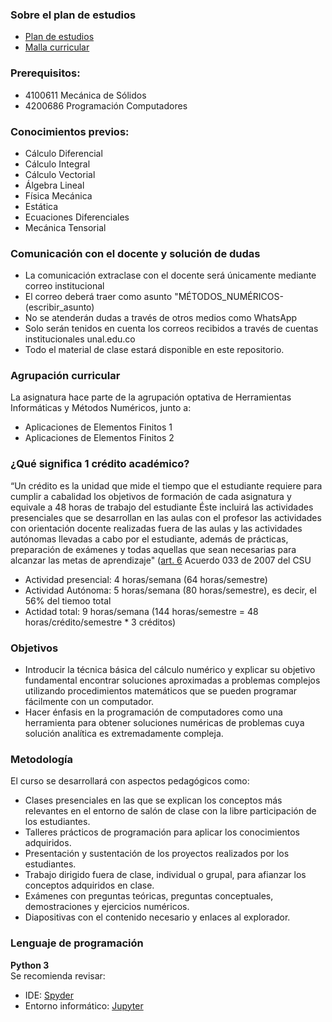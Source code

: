 ### Sobre el plan de estudios
- [Plan de estudios](https://www.legal.unal.edu.co/rlunal/home/doc.jsp?d_i=92461)
- [Malla curricular](http://mallas.manizales.unal.edu.co/facultades/ingenieriaYArquitectura/civil/index.html)
### Prerequisitos: 
- 4100611 Mecánica de Sólidos
- 4200686 Programación Computadores
### Conocimientos previos:
- Cálculo Diferencial
- Cálculo Integral
- Cálculo Vectorial
- Álgebra Lineal
- Física Mecánica
- Estática
- Ecuaciones Diferenciales
- Mecánica Tensorial
### Comunicación con el docente y solución de dudas
- La comunicación extraclase con el docente será únicamente mediante correo institucional
- El correo deberá traer como asunto "MÉTODOS_NUMÉRICOS-(escribir_asunto)
- No se atenderán dudas a través de otros medios como WhatsApp
- Solo serán tenidos en cuenta los correos recibidos a través de cuentas institucionales unal.edu.co
- Todo el material de clase estará disponible en este repositorio.
### Agrupación curricular
La asignatura hace parte de la agrupación optativa de Herramientas Informáticas y Métodos Numéricos, junto a:
- Aplicaciones de Elementos Finitos 1
- Aplicaciones de Elementos Finitos 2
### ¿Qué significa 1 crédito académico?
“Un crédito es la unidad que mide el tiempo que el estudiante requiere para cumplir a cabalidad los objetivos de formación de cada asignatura y equivale a 48 horas de trabajo del estudiante Éste incluirá las actividades presenciales que se desarrollan en las aulas con el profesor las actividades con orientación docente realizadas fuera de las aulas y las actividades autónomas llevadas a cabo por el estudiante, además de prácticas, preparación de exámenes y todas aquellas que sean necesarias para alcanzar las metas de aprendizaje" ([art. 6](https://www.legal.unal.edu.co/rlunal/home/doc.jsp?d_i=34245#6) Acuerdo 033 de 2007 del CSU
- Actividad presencial: 4 horas/semana (64 horas/semestre)
- Actividad Autónoma: 5 horas/semana (80 horas/semestre), es decir, el 56% del tiemoo total
- Actidad total: 9 horas/semana (144 horas/semestre = 48 horas/crédito/semestre * 3 créditos)

### Objetivos
- Introducir la técnica básica del cálculo numérico y explicar su objetivo fundamental encontrar soluciones aproximadas a problemas complejos utilizando procedimientos matemáticos que se pueden programar fácilmente con un computador.
- Hacer énfasis en la programación de computadores como una herramienta para obtener soluciones numéricas de problemas cuya solución analítica es extremadamente compleja.

### Metodología
El curso se desarrollará con aspectos pedagógicos como:
- Clases presenciales en las que se explican los conceptos más relevantes en el entorno de salón de clase con la libre participación de los estudiantes.
- Talleres prácticos de programación para aplicar los conocimientos adquiridos.
- Presentación y sustentación de los proyectos realizados por los estudiantes.
- Trabajo dirigido fuera de clase, individual o grupal, para afianzar los conceptos adquiridos en clase.
- Exámenes con preguntas teóricas, preguntas conceptuales, demostraciones y ejercicios numéricos.
- Diapositivas con el contenido necesario y enlaces al explorador.

### Lenguaje de programación
**Python 3**\
Se recomienda revisar:
- IDE: [Spyder](https://www.spyder-ide.org/)
- Entorno informático: [Jupyter](https://jupyter.org/)
